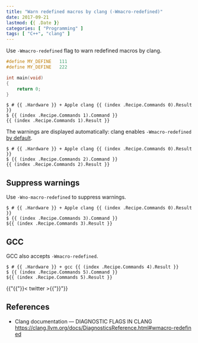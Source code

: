 ```yaml
---
title: "Warn redefined macros by clang (-Wmacro-redefined)"
date: 2017-09-21
lastmod: {{ .Date }}
categories: [ "Programming" ]
tags: [ "C++", "clang" ]
---
```


Use `-Wmacro-redefined` flag to warn redefined macros by clang.

```cpp
#define MY_DEFINE   111
#define MY_DEFINE   222

int main(void)
{
    return 0;
}
```

```console
$ # {{ .Hardware }} + Apple clang {{ (index .Recipe.Commands 0).Result }}
$ {{ (index .Recipe.Commands 1).Command }}
{{ (index .Recipe.Commands 1).Result }}
```

The warnings are displayed automatically: clang enables `-Wmacro-redefined` [by default](https://clang.llvm.org/docs/DiagnosticsReference.html#wmacro-redefined).

```console
$ # {{ .Hardware }} + Apple clang {{ (index .Recipe.Commands 0).Result }}
$ {{ (index .Recipe.Commands 2).Command }}
{{ (index .Recipe.Commands 2).Result }}
```

## Suppress warnings

Use `-Wno-macro-redefined` to suppress warnings.

```console
$ # {{ .Hardware }} + Apple clang {{ (index .Recipe.Commands 0).Result }}
$ {{ (index .Recipe.Commands 3).Command }}
${{ (index .Recipe.Commands 3).Result }}
```

## GCC

GCC also accepts `-Wmacro-redefined`.

```console
$ # {{ .Hardware }} + gcc {{ (index .Recipe.Commands 4).Result }}
$ {{ (index .Recipe.Commands 5).Command }}
${{ (index .Recipe.Commands 5).Result }}
```

{{"{{"}}< twitter >{{"}}"}}

## References

- Clang documentation &mdash; DIAGNOSTIC FLAGS IN CLANG<br />
  <span style="word-break: break-all;">
  https://clang.llvm.org/docs/DiagnosticsReference.html#wmacro-redefined
  </span>
